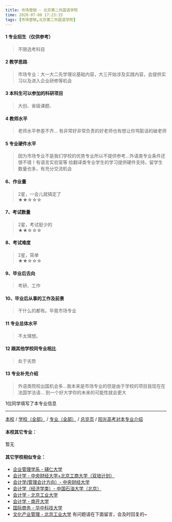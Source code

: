 ```yaml
---
title: 市场营销 - 北京第二外国语学院
time: 2020-07-08 17:23:15
tags: [市场营销,北京第二外国语学院]
---
```

#### 1 专业招生（仅供参考）  
> 不限选考科目 



#### 2 教学思路  
> 市场专业：大一大二先学理论基础内容，大三开始涉及实践内容，会提供实习以及进入企业研修等机会



#### 3 本科生可以参加的科研项目  
>  大创、省级课题、



#### 4 教师水平
> 老师水平参差不齐… 有非常好非常负责的好老师也有想让你骂脏话的破老师



#### 5 专业硬件水平
> 因为市场专业不是我们学校的优势专业所以不提供参考…外语类专业条件还很不错！有语言实验室等 给翻译类专业学生的学习提供硬件支持，留学生数量也多，有充分交流机会



#### 6、作业量
> 2星，一会儿就搞定了  
★★☆☆☆



#### 7、考试数量  
> 2星，考试挺少的  
★★☆☆☆



#### 8、考试难度  
> 2星，简单  
★★☆☆☆



#### 9、毕业后去向  
> 考研、工作



#### 10、毕业后从事的工作及前景  
> 干什么的都有。毕竟市场专业



#### 11 专业总体水平 
> 不太理想。



####  12 跟其他学校同专业相比 
> 处于劣势

####  13 专业补充介绍  
> 外语类院校出国机会多…我本来是市场专业的但是由于学校的项目我现在在法国学法语… 到一个好大学你的未来的可能性就会更大

 1位同学填写了本专业信息
***
[本校](https://univgo.github.io/2020/07/08/3b7af86ea997) / [学校（全部）](https://univgo.github.io/2020/07/08/3efa6bcca419) / [专业（全部）](https://univgo.github.io/2020/07/08/2d4c6d3552c2) / [总览页](https://univgo.github.io/2020/07/08/445daeb4fa00) / [阳光高考对本专业介绍](http://gaokao.chsi.com.cn/sch/zyk/view.do?schId=73394618&specId=73385280)
#### 本校其它专业：
暂无
#### 其它学校相似专业：
- [企业管理学系 - 辅仁大学](https://univgo.github.io/2020/07/08/482d9a4ad3ed)
- [会计学 - 中央财经大学+北京工商大学（双培计划）](https://univgo.github.io/2020/07/08/efa86b1a5d45)
- [会计学(管理会计方向）- 中央财经大学](https://univgo.github.io/2020/07/08/236095812248)
- [会计学（经济学类）- 中国石油大学（北京）](https://univgo.github.io/2020/07/08/0f3705d4ade4)
- [会计学 - 北京工业大学](https://univgo.github.io/2020/07/08/010c80d0566b)
- [会计学 - 南开大学](https://univgo.github.io/2020/07/08/9580eaa61496)
- [国际商务 - 华中科技大学](https://univgo.github.io/2020/07/08/9d00ee9d91e8)
- [文化产业管理 - 北京工业大学](https://univgo.github.io/2020/07/08/45a980a6b8c6)
有问题请在下面留言，会及时回复的~